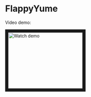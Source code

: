 FlappyYume
==========
Video demo:

<a href="http://www.youtube.com/watch?feature=player_embedded&v=IJhVJvP-7Ss
" target="_blank"><img src="http://img.youtube.com/vi/IJhVJvP-7Ss/0.jpg" 
alt="Watch demo" width="240" height="180" border="10" /></a>
